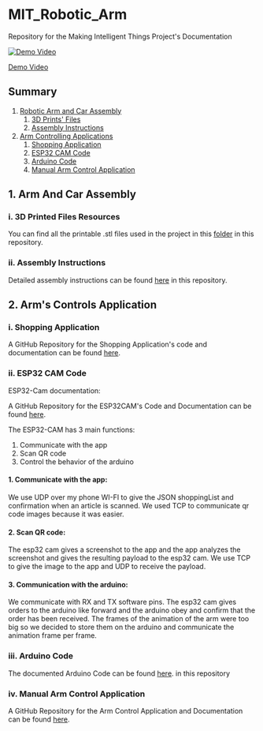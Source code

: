 # MIT_Robotic_Arm
Repository for the Making Intelligent Things Project's Documentation

[![Demo Video](https://img.youtube.com/vi/Dp5YYpMMnTg/0.jpg)](https://www.youtube.com/watch?v=Dp5YYpMMnTg)

[Demo Video](https://www.youtube.com/watch?v=Dp5YYpMMnTg)

## Summary

1. [Robotic Arm and Car Assembly](#1-arm-and-car-assembly)
   1. [3D Prints' Files](#i-3d-printed-files-resources)
   2. [Assembly Instructions](#ii-assembly-instructions)
2. [Arm Controlling Applications](#2-arms-controls-application)
   1. [Shopping Application](#i-shopping-application)
   2. [ESP32 CAM Code](#ii-esp32-cam-code)
   3. [Arduino Code](#iii-arduino-code)
   4. [Manual Arm Control Application](#iv-manual-arm-control-application)

## 1. Arm And Car Assembly

### i. 3D Printed Files Resources

You can find all the printable .stl files used in the project in this [folder](/printable_stls) in this 
repository.

### ii. Assembly Instructions

Detailed assembly instructions can be found [here](/assembly_instructions) in this repository.

## 2. Arm's Controls Application

### i. Shopping Application

A GitHub Repository for the Shopping Application's code and documentation can be found 
[here](https://github.com/Zephyr75/bobby_shopping).

### ii. ESP32 CAM Code
ESP32-Cam documentation:

A GitHub Repository for the ESP32CAM's Code and Documentation can be found
[here](https://github.com/Aco-Hub/ESP32-Cam-Shopping).

The ESP32-CAM has 3 main functions:

1. Communicate with the app
2. Scan QR code
3. Control the behavior of the arduino
#### 1. Communicate with the app:

We use UDP over my phone WI-FI to give the JSON shoppingList and confirmation
when an article is scanned. We used TCP to communicate qr code images because
it was easier.

#### 2. Scan QR code:

The esp32 cam gives a screenshot to the app and the app analyzes the screenshot
and gives the resulting payload to the esp32 cam. We use TCP to give the image 
to the app and UDP to receive the payload.

#### 3. Communication with the arduino:

We communicate with RX and TX software pins. The esp32 cam gives orders to
the arduino like forward and the arduino obey and confirm that the order has 
been received. The frames of the animation of the arm were too big so we decided 
to store them on the arduino and communicate the animation frame per frame.

### iii. Arduino Code

The documented Arduino Code can be found [here](/arduino_code/arduino_final_program.ino).
in this repository

### iv. Manual Arm Control Application

A GitHub Repository for the Arm Control Application and Documentation can be found
[here](https://github.com/WollfieGitHub/SerialArmCommunication).
